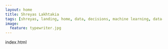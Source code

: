 ```yaml
---
layout: home
title: Shreyas Lakhtakia
tags: [shreyas, landing, home, data, decisions, machine learning, data-driven]
image:
  feature: typewriter.jpg
---
```


index.html